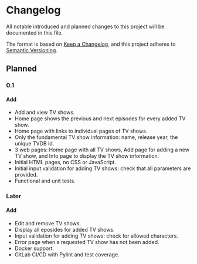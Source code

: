 # Changelog

All notable introduced and planned changes to this project will be documented in this file.

The format is based on [Keep a Changelog](https://keepachangelog.com/en/1.0.0/),
and this project adheres to [Semantic Versioning](https://semver.org/spec/v2.0.0.html).

## Planned
### 0.1
#### Add
- Add and view TV shows.
- Home page shows the previous and next episodes for every added TV show.
- Home page with links to individual pages of TV shows.
- Only the fundamental TV show information: name, release year, the unique TVDB id.
- 3 web pages: Home page with all TV shows, Add page for adding a new TV show, and Info page to display the TV show information.
- Initial HTML pages, no CSS or JavaScript.
- Initial input validation for adding TV shows: check that all parameters are provided.
- Functional and unit tests.

### Later
#### Add
- Edit and remove TV shows.
- Display all eposides for added TV shows.
- Input validation for adding TV shows: check for allowed characters.
- Error page when a requested TV show has not been added.
- Docker support.
- GitLab CI/CD with Pylint and test coverage.
